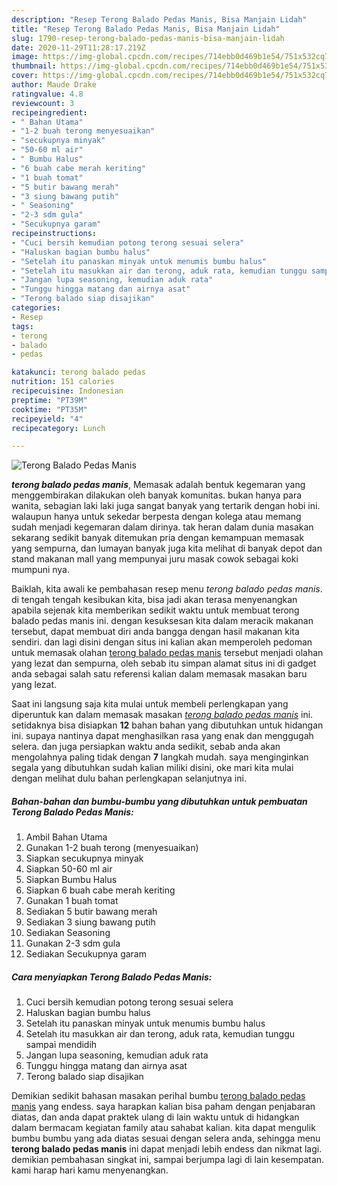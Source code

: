 ```yaml
---
description: "Resep Terong Balado Pedas Manis, Bisa Manjain Lidah"
title: "Resep Terong Balado Pedas Manis, Bisa Manjain Lidah"
slug: 1790-resep-terong-balado-pedas-manis-bisa-manjain-lidah
date: 2020-11-29T11:28:17.219Z
image: https://img-global.cpcdn.com/recipes/714ebb0d469b1e54/751x532cq70/terong-balado-pedas-manis-foto-resep-utama.jpg
thumbnail: https://img-global.cpcdn.com/recipes/714ebb0d469b1e54/751x532cq70/terong-balado-pedas-manis-foto-resep-utama.jpg
cover: https://img-global.cpcdn.com/recipes/714ebb0d469b1e54/751x532cq70/terong-balado-pedas-manis-foto-resep-utama.jpg
author: Maude Drake
ratingvalue: 4.8
reviewcount: 3
recipeingredient:
- " Bahan Utama"
- "1-2 buah terong menyesuaikan"
- "secukupnya minyak"
- "50-60 ml air"
- " Bumbu Halus"
- "6 buah cabe merah keriting"
- "1 buah tomat"
- "5 butir bawang merah"
- "3 siung bawang putih"
- " Seasoning"
- "2-3 sdm gula"
- "Secukupnya garam"
recipeinstructions:
- "Cuci bersih kemudian potong terong sesuai selera"
- "Haluskan bagian bumbu halus"
- "Setelah itu panaskan minyak untuk menumis bumbu halus"
- "Setelah itu masukkan air dan terong, aduk rata, kemudian tunggu sampai mendidih"
- "Jangan lupa seasoning, kemudian aduk rata"
- "Tunggu hingga matang dan airnya asat"
- "Terong balado siap disajikan"
categories:
- Resep
tags:
- terong
- balado
- pedas

katakunci: terong balado pedas 
nutrition: 151 calories
recipecuisine: Indonesian
preptime: "PT39M"
cooktime: "PT35M"
recipeyield: "4"
recipecategory: Lunch

---
```



![Terong Balado Pedas Manis](https://img-global.cpcdn.com/recipes/714ebb0d469b1e54/751x532cq70/terong-balado-pedas-manis-foto-resep-utama.jpg)

<b><i>terong balado pedas manis</i></b>, Memasak adalah bentuk kegemaran yang menggembirakan dilakukan oleh banyak komunitas. bukan hanya para wanita, sebagian laki laki juga sangat banyak yang tertarik dengan hobi ini. walaupun hanya untuk sekedar berpesta dengan kolega atau memang sudah menjadi kegemaran dalam dirinya. tak heran dalam dunia masakan sekarang sedikit banyak ditemukan pria dengan kemampuan memasak yang sempurna, dan lumayan banyak juga kita melihat di banyak depot dan stand makanan mall yang mempunyai juru masak cowok sebagai koki mumpuni nya.

Baiklah, kita awali ke pembahasan resep menu <i>terong balado pedas manis</i>. di tengah tengah kesibukan kita, bisa jadi akan terasa menyenangkan apabila sejenak kita memberikan sedikit waktu untuk membuat terong balado pedas manis ini. dengan kesuksesan kita dalam meracik makanan tersebut, dapat membuat diri anda bangga dengan hasil makanan kita sendiri. dan lagi disini dengan situs ini kalian akan memperoleh pedoman untuk memasak olahan <u>terong balado pedas manis</u> tersebut menjadi olahan yang lezat dan sempurna, oleh sebab itu simpan alamat situs ini di gadget anda sebagai salah satu referensi kalian dalam memasak masakan baru yang lezat.




Saat ini langsung saja kita mulai untuk membeli perlengkapan yang diperuntuk kan dalam memasak masakan <u><i>terong balado pedas manis</i></u> ini. setidaknya bisa disiapkan <b>12</b> bahan bahan yang dibutuhkan untuk hidangan ini. supaya nantinya dapat menghasilkan rasa yang enak dan menggugah selera. dan juga persiapkan waktu anda sedikit, sebab anda akan mengolahnya paling tidak dengan <b>7</b> langkah mudah. saya menginginkan segala yang dibutuhkan sudah kalian miliki disini, oke mari kita mulai dengan melihat dulu bahan perlengkapan selanjutnya ini.

<!--inarticleads1-->

##### Bahan-bahan dan bumbu-bumbu yang dibutuhkan untuk pembuatan Terong Balado Pedas Manis:

1. Ambil  Bahan Utama
1. Gunakan 1-2 buah terong (menyesuaikan)
1. Siapkan secukupnya minyak
1. Siapkan 50-60 ml air
1. Siapkan  Bumbu Halus
1. Siapkan 6 buah cabe merah keriting
1. Gunakan 1 buah tomat
1. Sediakan 5 butir bawang merah
1. Sediakan 3 siung bawang putih
1. Sediakan  Seasoning
1. Gunakan 2-3 sdm gula
1. Sediakan Secukupnya garam




<!--inarticleads2-->

##### Cara menyiapkan Terong Balado Pedas Manis:

1. Cuci bersih kemudian potong terong sesuai selera
1. Haluskan bagian bumbu halus
1. Setelah itu panaskan minyak untuk menumis bumbu halus
1. Setelah itu masukkan air dan terong, aduk rata, kemudian tunggu sampai mendidih
1. Jangan lupa seasoning, kemudian aduk rata
1. Tunggu hingga matang dan airnya asat
1. Terong balado siap disajikan




Demikian sedikit bahasan masakan perihal bumbu <u>terong balado pedas manis</u> yang endess. saya harapkan kalian bisa paham dengan penjabaran diatas, dan anda dapat praktek ulang di lain waktu untuk di hidangkan dalam bermacam kegiatan family atau sahabat kalian. kita dapat mengulik bumbu bumbu yang ada diatas sesuai dengan selera anda, sehingga menu <b>terong balado pedas manis</b> ini dapat menjadi lebih endess dan nikmat lagi. demikian pembahasan singkat ini, sampai berjumpa lagi di lain kesempatan. kami harap hari kamu menyenangkan.
